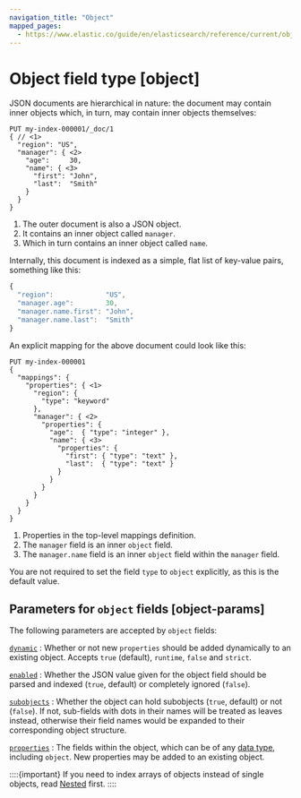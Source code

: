 ```yaml
---
navigation_title: "Object"
mapped_pages:
  - https://www.elastic.co/guide/en/elasticsearch/reference/current/object.html
---
```


# Object field type [object]


JSON documents are hierarchical in nature: the document may contain inner objects which, in turn, may contain inner objects themselves:

```console
PUT my-index-000001/_doc/1
{ // <1>
  "region": "US",
  "manager": { <2>
    "age":     30,
    "name": { <3>
      "first": "John",
      "last":  "Smith"
    }
  }
}
```

1. The outer document is also a JSON object.
2. It contains an inner object called `manager`.
3. Which in turn contains an inner object called `name`.


Internally, this document is indexed as a simple, flat list of key-value pairs, something like this:

```js
{
  "region":             "US",
  "manager.age":        30,
  "manager.name.first": "John",
  "manager.name.last":  "Smith"
}
```

An explicit mapping for the above document could look like this:

```console
PUT my-index-000001
{
  "mappings": {
    "properties": { <1>
      "region": {
        "type": "keyword"
      },
      "manager": { <2>
        "properties": {
          "age":  { "type": "integer" },
          "name": { <3>
            "properties": {
              "first": { "type": "text" },
              "last":  { "type": "text" }
            }
          }
        }
      }
    }
  }
}
```

1. Properties in the top-level mappings definition.
2. The `manager` field is an inner `object` field.
3. The `manager.name` field is an inner `object` field within the `manager` field.


You are not required to set the field `type` to `object` explicitly, as this is the default value.

## Parameters for `object` fields [object-params]

The following parameters are accepted by `object` fields:

[`dynamic`](/reference/elasticsearch/mapping-reference/dynamic.md)
:   Whether or not new `properties` should be added dynamically to an existing object. Accepts `true` (default), `runtime`, `false` and `strict`.

[`enabled`](/reference/elasticsearch/mapping-reference/enabled.md)
:   Whether the JSON value given for the object field should be parsed and indexed (`true`, default) or completely ignored (`false`).

[`subobjects`](/reference/elasticsearch/mapping-reference/subobjects.md)
:   Whether the object can hold subobjects (`true`, default) or not (`false`). If not, sub-fields with dots in their names will be treated as leaves instead, otherwise their field names would be expanded to their corresponding object structure.

[`properties`](/reference/elasticsearch/mapping-reference/properties.md)
:   The fields within the object, which can be of any [data type](/reference/elasticsearch/mapping-reference/field-data-types.md), including `object`. New properties may be added to an existing object.

::::{important}
If you need to index arrays of objects instead of single objects, read [Nested](/reference/elasticsearch/mapping-reference/nested.md) first.
::::




